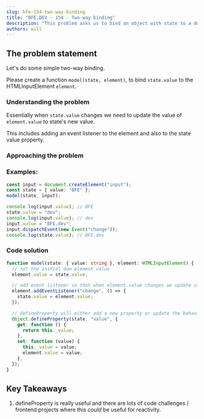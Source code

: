```yaml
---
slug: bfe-154-two-way-binding
title: "BFE.DEV - 154 - Two-way binding"
description: "This problem asks us to bind an object with state to a dom elements input changes."
authors: will
---
```


## The problem statement

Let's do some simple two-way binding.

Please create a function `model(state, element)`, to bind `state.value` to the HTMLInputElement `element`.

### Understanding the problem

Essentially when `state.value` changes we need to update the value of `element.value` to state's new value.

This includes adding an event listener to the element and also to the state value property.

### Approaching the problem

### Examples:

```ts
const input = document.createElement("input");
const state = { value: "BFE" };
model(state, input);

console.log(input.value); // BFE
state.value = "dev";
console.log(input.value); // dev
input.value = "BFE.dev";
input.dispatchEvent(new Event("change"));
console.log(state.value); // BFE.dev
```

### Code solution

```ts
function model(state: { value: string }, element: HTMLInputElement) {
  // set the initial dom element value
  element.value = state.value;

  // add event listener so that when element.value changes we update state.value to be element.value.
  element.addEventListener("change", () => {
    state.value = element.value;
  });

  // defineProperty will either add a new property or update the behaviour of an existing one. This allows us to react to updates of state.value and also update element.value.
  Object.defineProperty(state, "value", {
    get: function () {
      return this._value;
    },
    set: function (value) {
      this._value = value;
      element.value = value;
    },
  });
}
```

## Key Takeaways

1. defineProperty is really useful and there are lots of code challenges / frontend projects where this _could_ be useful for reactivity.
